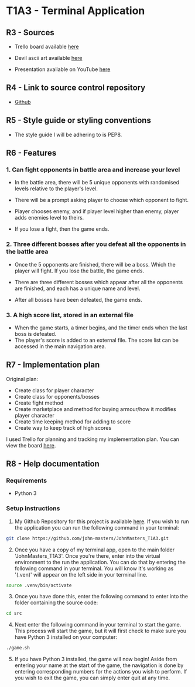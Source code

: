 # T1A3 - Terminal Application

## R3 - Sources

- Trello board available [here](https://trello.com/invite/b/0atoXcqa/6fe6d7da1695821e87bcea4adfca18d1/t1a3-fight-game)

- Devil ascii art available [here](https://www.asciiart.eu/electronics/robots)

- Presentation available on YouTube [here](https://www.youtube.com)

## R4 - Link to source control repository

- [Github](https://github.com/john-masters/JohnMasters_T1A3)

## R5 - Style guide or styling conventions

- The style guide I will be adhering to is PEP8.

## R6 - Features

### 1. Can fight opponents in battle area and increase your level

- In the battle area, there will be 5 unique opponents with randomised levels relative to the player's level.

- There will be a prompt asking player to choose which opponent to fight.

- Player chooses enemy, and if player level higher than enemy, player adds enemies level to theirs.

- If you lose a fight, then the game ends.

### 2. Three different bosses after you defeat all the opponents in the battle area

- Once the 5 opponents are finished, there will be a boss. Which the player will fight. If you lose the battle, the game ends.

- There are three different bosses which appear after all the opponents are finished, and each has a unique name and level.

- After all bosses have been defeated, the game ends.

### 3. A high score list, stored in an external file

- When the game starts, a timer begins, and the timer ends when the last boss is defeated.
- The player's score is added to an external file. The score list can be accessed in the main navigation area.

## R7 - Implementation plan

Original plan:

- Create class for player character
- Create class for opponents/bosses
- Create fight method
- Create marketplace and method for buying armour/how it modifies player character
- Create time keeping method for adding to score
- Create way to keep track of high scores

I used Trello for planning and tracking my implementation plan. You can view the board [here](https://trello.com/invite/b/0atoXcqa/6fe6d7da1695821e87bcea4adfca18d1/t1a3-fight-game).

## R8 - Help documentation

### Requirements

- Python 3

### Setup instructions

1. My Github Repository for this project is available [here](https://github.com/john-masters/JohnMasters_T1A3). If you wish to run the application you can run the following command in your terminal:

```sh
git clone https://github.com/john-masters/JohnMasters_T1A3.git
```

2. Once you have a copy of my terminal app, open to the main folder 'JohnMasters_T1A3'. Once you're there, enter into the virtual environment to the run the application. You can do that by entering the following command in your terminal. You will know it's working as '(.ven)' will appear on the left side in your terminal line.

```sh
source .venv/bin/activate
```

3. Once you have done this, enter the following command to enter into the folder containing the source code:

```sh
cd src
```

4. Next enter the following command in your terminal to start the game. This process will start the game, but it will first check to make sure you have Python 3 installed on your computer:

```sh
./game.sh
```

5. If you have Python 3 installed, the game will now begin! Aside from entering your name at the start of the game, the navigation is done by entering corresponding numbers for the actions you wish to perform. If you wish to exit the game, you can simply enter quit at any time.

